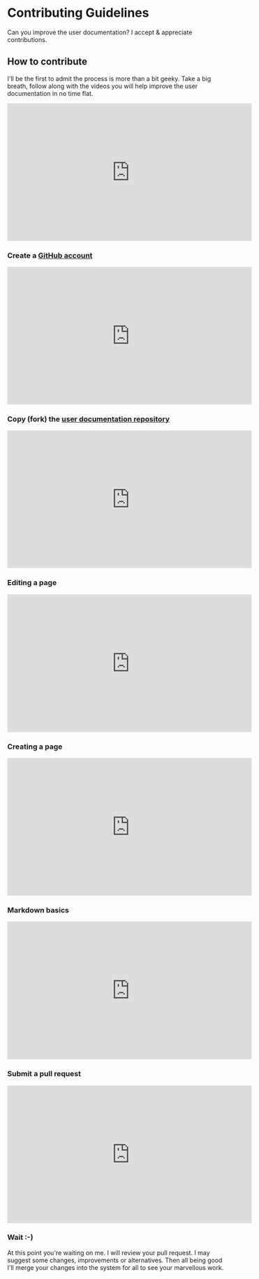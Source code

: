 # Contributing Guidelines

Can you improve the user documentation? I accept & appreciate contributions.

## How to contribute

I'll be the first to admit the process is more than a bit geeky. Take a big breath, follow along with the videos you will help improve the user documentation in no time flat.    

<iframe width="560" height="315" src="https://youtu.be/5CkpBJCTA-Y" frameborder="0" allowfullscreen></iframe>

### Create a [GitHub account](https://github.com/join)

<iframe width="560" height="315" src="https://youtu.be/OFSOVpQ-_qg" frameborder="0" allowfullscreen></iframe>

### Copy (fork) the [user documentation repository](https://github.com/scorelines/user-documentation-content)

<iframe width="560" height="315" src="https://youtu.be/XsiY9R4WTf0" frameborder="0" allowfullscreen></iframe>

### Editing a page

<iframe width="560" height="315" src="https://youtu.be/Xr0Orq7bRJM" frameborder="0" allowfullscreen></iframe>

### Creating a page

<iframe width="560" height="315" src="https://youtu.be/HLclVxDZ2PU" frameborder="0" allowfullscreen></iframe>

### Markdown basics

<iframe width="560" height="315" src="https://youtu.be/Vcjwdz9O3jg" frameborder="0" allowfullscreen></iframe>

### Submit a pull request

<iframe width="560" height="315" src="https://youtu.be/9NyZDo6FIYw" frameborder="0" allowfullscreen></iframe>

### Wait :-)

At this point you're waiting on me. I will review your pull request. I may suggest some changes, improvements or alternatives. Then all being good I'll merge your changes into the system for all to see your marvellous work.
